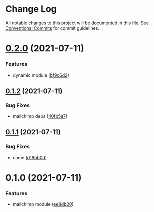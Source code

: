 # Change Log

All notable changes to this project will be documented in this file.
See [Conventional Commits](https://conventionalcommits.org) for commit guidelines.

# [0.2.0](https://github.com/trejgun/common-packages/compare/@trejgun/nest-js-module-mailchimp@0.1.2...@trejgun/nest-js-module-mailchimp@0.2.0) (2021-07-11)


### Features

* dynamic module ([bf9c6d2](https://github.com/trejgun/common-packages/commit/bf9c6d29d1214e5b5c8a463c106d4c0bc5e4763b))





## [0.1.2](https://github.com/trejgun/common-packages/compare/@trejgun/nest-js-module-mailchimp@0.1.1...@trejgun/nest-js-module-mailchimp@0.1.2) (2021-07-11)


### Bug Fixes

* mailchimp deps ([40fb5a7](https://github.com/trejgun/common-packages/commit/40fb5a7d0b03b8f7bbcdeb0ef295c62bd3ee7b62))





## [0.1.1](https://github.com/trejgun/common-packages/compare/@trejgun/nest-js-module-mailchimp@0.1.0...@trejgun/nest-js-module-mailchimp@0.1.1) (2021-07-11)


### Bug Fixes

* name ([d18bb0d](https://github.com/trejgun/common-packages/commit/d18bb0d4caa63941ae9abf7bfd4653213d597006))





# 0.1.0 (2021-07-11)


### Features

* mailchimp module ([ee8db20](https://github.com/trejgun/common-packages/commit/ee8db205c27d814b2ae0cfb80cb5782b88e043c2))
